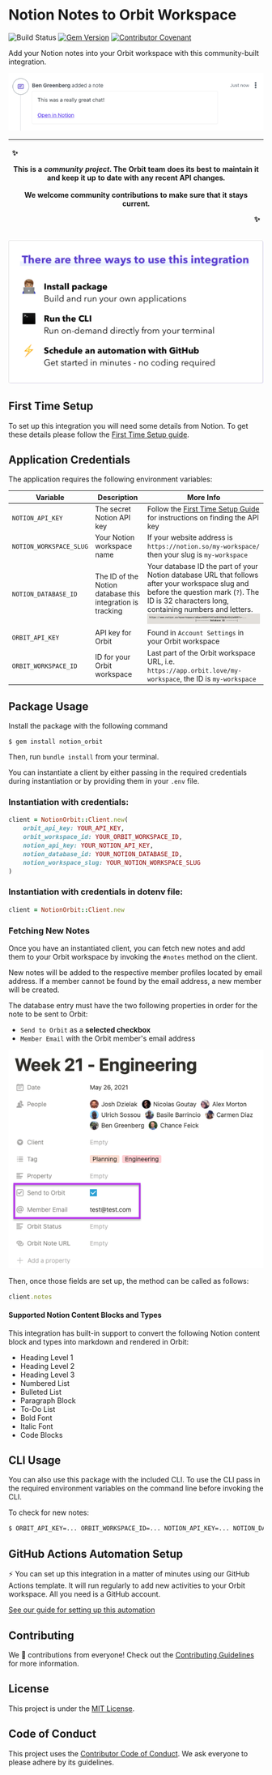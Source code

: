 # Notion Notes to Orbit Workspace


![Build Status](https://github.com/orbit-love/community-ruby-notion-orbit/workflows/CI/badge.svg)
[![Gem Version](https://badge.fury.io/rb/notion_orbit.svg)](https://badge.fury.io/rb/notion_orbit)
[![Contributor Covenant](https://img.shields.io/badge/Contributor%20Covenant-2.0-4baaaa.svg)](.github/CODE_OF_CONDUCT.md)

Add your Notion notes into your Orbit workspace with this community-built integration.

![Screenshot of a new note in Orbit](docs/new-note-screenshot.png)

| <p align="left">:sparkles:</p> This is a _community project_. The Orbit team does its best to maintain it and keep it up to date with any recent API changes.<br/><br/>We welcome community contributions to make sure that it stays current. <p align="right">:sparkles:</p> |
| ----------------------------------------------------------------------------------------------------------------------------------------------------------------------------------------------------------------------------------------------------------------------------- |

![There are three ways to use this integration. Install package - build and run your own applications. Run the CLI - run on-demand directly from your terminal. Schedule an automation with GitHub - get started in minutes - no coding required](docs/ways-to-use.png)

## First Time Setup

To set up this integration you will need some details from Notion. To get these details please follow the [First Time Setup guide](docs/setup.md).

## Application Credentials

The application requires the following environment variables:

| Variable                | Description                 | More Info                                                                                                  |
| ----------------------- | --------------------------- | ---------------------------------------------------------------------------------------------------------- |
| `NOTION_API_KEY`        | The secret Notion API key   | Follow the [First Time Setup Guide](docs/setup.md) for instructions on finding the API key                                                                                            |
| `NOTION_WORKSPACE_SLUG` | Your Notion workspace name           | If your website address is `https://notion.so/my-workspace/` then your slug is `my-workspace`                                                                                            |
| `NOTION_DATABASE_ID`    | The ID of the Notion database this integration is tracking           | Your database ID the part of your Notion database URL that follows after your workspace slug and before the question mark (`?`). The ID is 32 characters long, containing numbers and letters.<br/>![Screenshot of how to identify the database ID](docs/database-id-location.png) |
| `ORBIT_API_KEY`         | API key for Orbit           | Found in `Account Settings` in your Orbit workspace                                                        |
| `ORBIT_WORKSPACE_ID`    | ID for your Orbit workspace | Last part of the Orbit workspace URL, i.e. `https://app.orbit.love/my-workspace`, the ID is `my-workspace` |

## Package Usage

Install the package with the following command

```
$ gem install notion_orbit
```

Then, run `bundle install` from your terminal.

You can instantiate a client by either passing in the required credentials during instantiation or by providing them in your `.env` file.

### Instantiation with credentials:

```ruby
client = NotionOrbit::Client.new(
    orbit_api_key: YOUR_API_KEY,
    orbit_workspace_id: YOUR_ORBIT_WORKSPACE_ID,
    notion_api_key: YOUR_NOTION_API_KEY,
    notion_database_id: YOUR_NOTION_DATABASE_ID,
    notion_workspace_slug: YOUR_NOTION_WORKSPACE_SLUG
)
```

### Instantiation with credentials in dotenv file:

```ruby
client = NotionOrbit::Client.new
```

### Fetching New Notes 

Once you have an instantiated client, you can fetch new notes and add them to your Orbit workspace by invoking the `#notes` method on the client.

New notes will be added to the respective member profiles located by email address. If a member cannot be found by the email address, a new member will be created.

The database entry must have the two following properties in order for the note to be sent to Orbit:

* `Send to Orbit` as a **selected checkbox**
* `Member Email` with the Orbit member's email address

![Database Properties Setup](docs/setup-table-for-orbit.png)

Then, once those fields are set up, the method can be called as follows:

```ruby
client.notes
```

#### Supported Notion Content Blocks and Types

This integration has built-in support to convert the following Notion content block and types into markdown and rendered in Orbit:

* Heading Level 1
* Heading Level 2
* Heading Level 3
* Numbered List
* Bulleted List
* Paragraph Block
* To-Do List
* Bold Font
* Italic Font
* Code Blocks

## CLI Usage

You can also use this package with the included CLI. To use the CLI pass in the required environment variables on the command line before invoking the CLI.

To check for new notes:

```bash
$ ORBIT_API_KEY=... ORBIT_WORKSPACE_ID=... NOTION_API_KEY=... NOTION_DATABASE_ID=... NOTION_WORKSPACE_SLUG=... bundle exec notion_orbit --check-notes
```

## GitHub Actions Automation Setup

⚡ You can set up this integration in a matter of minutes using our GitHub Actions template. It will run regularly to add new activities to your Orbit workspace. All you need is a GitHub account.

[See our guide for setting up this automation](https://github.com/orbit-love/github-actions-templates/blob/main/Notion/README.md)

## Contributing

We 💜 contributions from everyone! Check out the [Contributing Guidelines](.github/CONTRIBUTING.md) for more information.

## License

This project is under the [MIT License](./LICENSE).

## Code of Conduct

This project uses the [Contributor Code of Conduct](.github/CODE_OF_CONDUCT.md). We ask everyone to please adhere by its guidelines.
